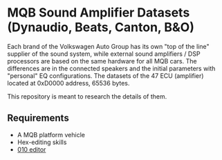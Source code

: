 # MQB Sound Amplifier Datasets (Dynaudio, Beats, Canton, B&O)

Each brand of the Volkswagen Auto Group has its own "top of the line" supplier of the sound system, while external sound amplifiers / DSP processors are based on the same hardware for all MQB cars. The differences are in the connected speakers and the initial parameters with "personal" EQ configurations. The datasets of the 47 ECU (amplifier) located at 0xD0000 address, 65536 bytes.

This repository is meant to research the details of them.

## Requirements

-   A MQB platform vehicle
-   Hex-editing skills
-   [010 editor](https://www.sweetscape.com/010editor/)
